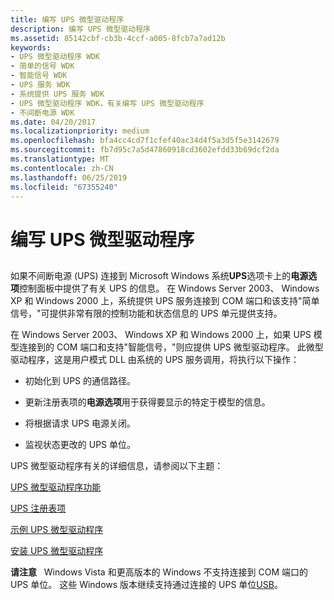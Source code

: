 ```yaml
---
title: 编写 UPS 微型驱动程序
description: 编写 UPS 微型驱动程序
ms.assetid: 85142cbf-cb3b-4ccf-a005-8fcb7a7ad12b
keywords:
- UPS 微型驱动程序 WDK
- 简单的信号 WDK
- 智能信号 WDK
- UPS 服务 WDK
- 系统提供 UPS 服务 WDK
- UPS 微型驱动程序 WDK，有关编写 UPS 微型驱动程序
- 不间断电源 WDK
ms.date: 04/20/2017
ms.localizationpriority: medium
ms.openlocfilehash: bfa4cc4cd7f1cfef40ac34d4f5a3d5f5e3142679
ms.sourcegitcommit: fb7d95c7a5d47860918cd3602efdd33b69dcf2da
ms.translationtype: MT
ms.contentlocale: zh-CN
ms.lasthandoff: 06/25/2019
ms.locfileid: "67355240"
---
```

# <a name="writing-ups-minidrivers"></a>编写 UPS 微型驱动程序


## <span id="ddk_writing_ups_minidrivers_kg"></span><span id="DDK_WRITING_UPS_MINIDRIVERS_KG"></span>


如果不间断电源 (UPS) 连接到 Microsoft Windows 系统**UPS**选项卡上的**电源选项**控制面板中提供了有关 UPS 的信息。 在 Windows Server 2003、 Windows XP 和 Windows 2000 上，系统提供 UPS 服务连接到 COM 端口和该支持"简单信号，"可提供非常有限的控制功能和状态信息的 UPS 单元提供支持。

在 Windows Server 2003、 Windows XP 和 Windows 2000 上，如果 UPS 模型连接到的 COM 端口和支持"智能信号，"则应提供 UPS 微型驱动程序。 此微型驱动程序，这是用户模式 DLL 由系统的 UPS 服务调用，将执行以下操作：

-   初始化到 UPS 的通信路径。

-   更新注册表项的**电源选项**用于获得要显示的特定于模型的信息。

-   将根据请求 UPS 电源关闭。

-   监视状态更改的 UPS 单位。

UPS 微型驱动程序有关的详细信息，请参阅以下主题：

[UPS 微型驱动程序功能](ups-minidriver-functionality.md)

[UPS 注册表项](ups-registry-entries.md)

[示例 UPS 微型驱动程序](sample-ups-minidriver.md)

[安装 UPS 微型驱动程序](installing-ups-minidrivers.md)

**请注意**   Windows Vista 和更高版本的 Windows 不支持连接到 COM 端口的 UPS 单位。 这些 Windows 版本继续支持通过连接的 UPS 单位[USB](https://docs.microsoft.com/windows-hardware/drivers/)。

 

 

 




